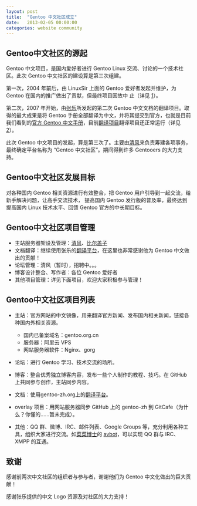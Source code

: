 ```yaml
---
layout: post
title:  "Gentoo 中文社区成立"
date:   2013-02-05 00:00:00
categories: website community
---
```


## Gentoo中文社区的源起

Gentoo 中文项目，是国内爱好者进行 Gentoo Linux 交流、讨论的一个技术社区。此次 Gentoo 中文社区的建设算是第三次组建。

第一次，2004 年前后，由 LinuxSir 上面的 Gentoo 爱好者发起并维护，为 Gentoo 在国内的推广做出了贡献，但最终项目因故中
止（详见 [1]）。

第二次，2007 年开始，由[张乐](http://zhangle.co)所发起的第二次 Gentoo 中文文档的翻译项目。取得的最大成果是将 Gentoo 
手册全部翻译为中文，并将其提交到官方，也就是目前我们看到的[官方 Gentoo 中文手册](http://www.gentoo.org/doc/zh_cn/handbook)，目前[翻译项目](http://gentoo-zh.org/trads/)翻译项目还正常运行（详见 [2]）。

此次 Gentoo 中文项目的发起，算是第三次了。主要由[清风](http://weibo.com/zhcj)来负责筹建各项事务，最终确定平台名称为
“Gentoo 中文社区”。期间得到许多 Gentooers 的大力支持。

## Gentoo中文社区发展目标

对各种国内 Gentoo 相关资源进行有效整合，把 Gentoo 用户引导到一起交流，给新手解决问题，让高手交流技术，
提高国内 Gentoo 发行版的普及率，最终达到提高国内 Linux 技术水平、回馈 Gentoo 官方的中长期目标。

## Gentoo中文社区项目管理

* 主站服务器架设及管理：[清风](http://weibo.com/zhcj)、[比尔盖子](http://weibo.com/biergaizi)
* 文档翻译：继续使用张乐的[翻译平台](http://gentoo-zh.org/trads/)，在这里也非常感谢他为 Gentoo 中文做出的贡献！
* 论坛管理：清风（暂时），招聘中。。。
* 博客设计整合、写作者：各位 Gentoo 爱好者
* 其他项目管理：详见下面项目，欢迎大家积极参与管理！

## Gentoo中文社区项目列表

* 主站：官方网站的中文镜像，用来翻译官方新闻、发布国内相关新闻，链接各种国内外相关资源。
  - 国内已备案域名：gentoo.org.cn
  - 服务器：阿里云 VPS
  - 网站服务器软件：Nginx、gorg

* 论坛：进行 Gentoo 学习、技术交流的场所。
* 博客：整合优秀独立博客内容，发布一些个人制作的教程、技巧。在 GitHub 上共同参与创作，主站同步内容。
* 文档：使用gentoo-zh.org上的[翻译平台](http://gentoo-zh.org/trads/)。
* overlay 项目：用网站服务器同步 GitHub 上的 gentoo-zh 到 GitCafe（为什么？你懂的……暂未完成）。
* 其他：QQ 群、微博、IRC、邮件列表、Google Groups 等，充分利用各种工具，组织大家进行交流。如[菜菜博士](http://microcai.org/)的 [avbot](https://github.com/avplayer/avbot)，可以实现 QQ 群与 IRC、XMPP 的互通。

## 致谢

感谢前两次中文社区的组织者与参与者，谢谢他们为 Gentoo 中文化做出的巨大贡献！

感谢张乐提供的中文 Logo 资源及对社区的大力支持！

[1]: http://gentoo.linuxsir.org/proj/index.xml
[2]: http://gentoo-zh.org/
